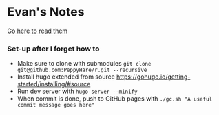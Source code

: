 # Evan's Notes

[Go here to read them](https://peppyhare.github.io/r/)

### Set-up after I forget how to

- Make sure to clone with submodules `git clone git@github.com:PeppyHare/r.git --recursive`
- Install hugo extended from source https://gohugo.io/getting-started/installing/#source
- Run dev server with `hugo server --minify`
- When commit is done, push to GitHub pages with `./gc.sh "A useful commit message goes here"`